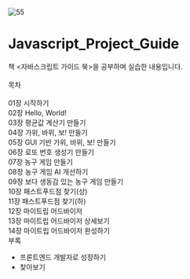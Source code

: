 ![55](https://user-images.githubusercontent.com/104782358/168527808-6550c6ed-9af5-41e8-972b-bc8f0cf31b90.jpg)

# Javascript_Project_Guide<br>
책 &lt;자바스크립트 가이드 북>을 공부하며 실습한 내용입니다. <br>
<br>
목차<br>
<br>
01장 시작하기<br>
02장 Hello, World!<br>
03장 평균값 계산기 만들기<br>
04장 가위, 바위, 보! 만들기<br>
05장 GUI 기반 가위, 바위, 보! 만들기<br>
06장 로또 번호 생성기 만들기<br>
07장 농구 게임 만들기<br>
08장 농구 게임 AI 개선하기<br>
09장 보다 생동감 있는 농구 게임 만들기<br>
10장 패스트푸드점 찾기(상)<br>
11장 패스트푸드점 찾기(하)<br>
12장 마이트립 어드바이저<br>
13장 마이트립 어드바이저 상세보기<br>
14장 마이트립 어드바이저 완성하기<br>
부록<br>
- 프론트엔드 개발자로 성장하기<br>
- 찾아보기<br>

